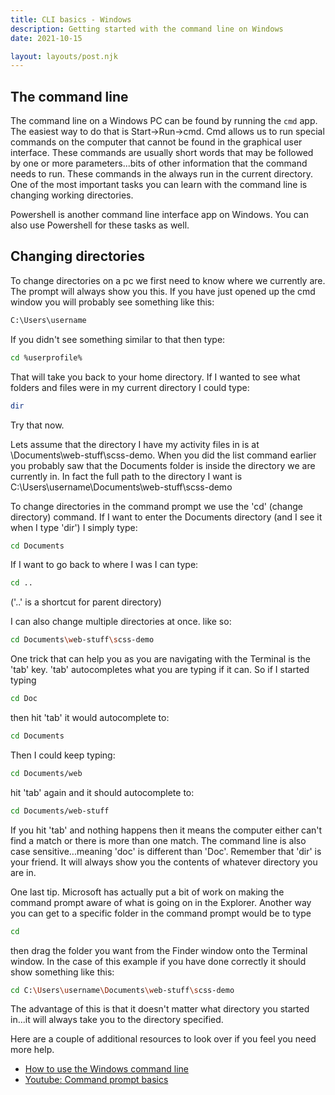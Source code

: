 ```yaml
---
title: CLI basics - Windows
description: Getting started with the command line on Windows
date: 2021-10-15

layout: layouts/post.njk
---
```


## The command line

The command line on a Windows PC can be found by running the `cmd` app. The easiest way to do that is Start->Run->cmd. Cmd allows us to run special commands on the computer that cannot be found in the graphical user interface. These commands are usually short words that may be followed by one or more parameters...bits of other information that the command needs to run. These commands in the always run in the current directory. One of the most important tasks you can learn with the command line is changing working directories.

Powershell is another command line interface app on Windows. You can also use Powershell for these tasks as well.

## Changing directories

To change directories on a pc we first need to know where we currently are. The prompt will always show you this. If you have just opened up the cmd window you will probably see something like this:

```bash
C:\Users\username
```

If you didn't see something similar to that then type:

```bash
cd %userprofile%
```

That will take you back to your home directory. If I wanted to see what folders and files were in my current directory I could type:

```bash
dir
```

Try that now.

Lets assume that the directory I have my activity files in is at \Documents\web-stuff\scss-demo. When you did the list command earlier you probably saw that the Documents folder is inside the directory we are currently in. In fact the full path to the directory I want is C:\Users\username\Documents\web-stuff\scss-demo

To change directories in the command prompt we use the 'cd' (change directory) command. If I want to enter the Documents directory (and I see it when I type 'dir') I simply type:

```bash
cd Documents
```

If I want to go back to where I was I can type:

```bash
cd ..
```

('..' is a shortcut for parent directory)

I can also change multiple directories at once. like so:

```bash
cd Documents\web-stuff\scss-demo
```

One trick that can help you as you are navigating with the Terminal is the 'tab' key. 'tab' autocompletes what you are typing if it can. So if I started typing

```bash
cd Doc
```

then hit 'tab' it would autocomplete to:

```bash
cd Documents
```

Then I could keep typing:

```bash
cd Documents/web
```

hit 'tab' again and it should autocomplete to:

```bash
cd Documents/web-stuff
```

If you hit 'tab' and nothing happens then it means the computer either can't find a match or there is more than one match. The command line is also case sensitive...meaning 'doc' is different than 'Doc'. Remember that 'dir' is your friend. It will always show you the contents of whatever directory you are in.

One last tip. Microsoft has actually put a bit of work on making the command prompt aware of what is going on in the Explorer. Another way you can get to a specific folder in the command prompt would be to type

```bash
cd
```

then drag the folder you want from the Finder window onto the Terminal window. In the case of this example if you have done correctly it should show something like this:

```bash
cd C:\Users\username\Documents\web-stuff\scss-demo
```

The advantage of this is that it doesn't matter what directory you started in...it will always take you to the directory specified.

Here are a couple of additional resources to look over if you feel you need more help.

- [How to use the Windows command line](http://www.computerhope.com/issues/chusedos.htm)
- [Youtube: Command prompt basics](https://www.youtube.com/watch?v=OHeJRYgdyik)
